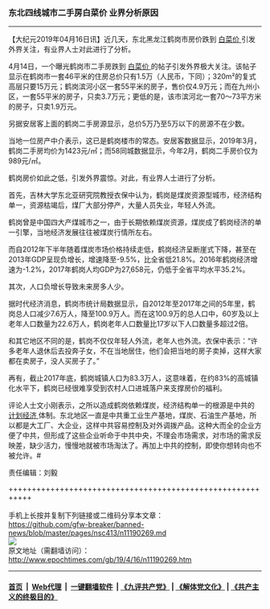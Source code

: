 ### 东北四线城市二手房白菜价 业界分析原因
------------------------

<p>
 【大纪元2019年04月16日讯】近几天，东北黑龙江鹤岗市房价跌到
 <a href="http://www.epochtimes.com/gb/tag/%E7%99%BD%E8%8F%9C%E4%BB%B7.html">
  白菜价
 </a>
 引发外界关注，有业界人士对此进行了分析。
</p>
<p>
 4月14日，一个曝光鹤岗市二手房跌到
 <a href="http://www.epochtimes.com/gb/tag/%E7%99%BD%E8%8F%9C%E4%BB%B7.html">
  白菜价
 </a>
 的帖子引发外界极大关注。该帖子显示在鹤岗市一套46平米的住房总价只有1.5万（人民币，下同）；320m²的复式高层只要15万元；鹤岗滨河小区一套55平米的房子，售价仅4.9万元；而在九州小区，一套55平米的房子，只卖3.7万元；更低的是，该市滨河北一套70～73平方米的房子，只卖1.9万元。
</p>
<p>
 另据安居客上面的鹤岗二手房源显示，总价5万乃至5万以下的房源不在少数。
</p>
<p>
 当地一位房产中介表示，这已是鹤岗楼市的常态。安居客数据显示，2019年3月，鹤岗二手房均价为1423元/㎡；而58同城数据显示，今年2月，鹤岗二手房价仅为989元/㎡。
</p>
<p>
 鹤岗房价如此之低，引发外界震惊。对此，有业界人士进行了分析。
</p>
<p>
 首先，吉林大学东北亚研究院教授衣保中认为，鹤岗是煤炭资源型城市，经济结构单一，资源枯竭后，煤厂大部分停产，大量人员失业，年轻人外流。
</p>
<p>
 鹤岗曾是中国四大产煤城市之一，由于长期依赖煤炭资源，煤炭成了鹤岗经济的单一引擎，当地经济发展往往被煤炭行情所左右。
</p>
<p>
 而自2012年下半年随着煤炭市场价格持续走低，鹤岗经济呈断崖式下降，甚至在2013年GDP呈现负增长，增速降至-9.5%，比全省低21.8%。2016年鹤岗经济增速为-1.2%，2017年鹤岗人均GDP为27,658元，仍低于全省平均水平35.2%。
</p>
<p>
 其次，人口负增长导致未来房多人少。
</p>
<p>
 据时代经济消息，鹤岗市统计局数据显示，自2012年至2017年之间的5年里，鹤岗总人口减少7.6万人，降至100.9万人。而在这100.9万的总人口中，60岁及以上老年人口数量为22.6万人，鹤岗老年人口数量比17岁以下人口数量多超过2倍。
</p>
<p>
 和其它地区不同的是，鹤岗不仅仅年轻人外流，老年人也外流。衣保中表示：“许多老年人退休后去投奔子女，不在当地居住，他们会把当地的房子卖掉，这样大家都在卖房子，没人买房子了。”
</p>
<p>
 再有，截止2017年底，鹤岗城镇人口为83.3万人，这意味着，在约83%的高城镇化水平下，鹤岗已经很难享受到农村人口进城落户来支撑房价的福利。
</p>
<p>
 评论人士文小刚表示，之所以造成鹤岗依赖煤炭，经济结构单一的根源是中共的
 <a href="http://www.epochtimes.com/gb/tag/%E8%AE%A1%E5%88%92%E7%BB%8F%E6%B5%8E.html">
  计划经济
 </a>
 体制。东北地区一直是中共重工业生产基地，煤炭、石油生产基地，所以都是大工厂、大企业，这样中共容易控制及对外调拨产品。这种大而全的企业方便了中共，但形成了这些企业听命于中共中央，不理会市场需求，对市场的需求反映差，缺少活力，慢慢地就被市场淘汰了。再加上中共的控制，即使你想转向也不被允许。#
</p>
<p>
 责任编辑：刘毅
</p>

+++++++++++++++++++++++++++++++++++++++++++++++++++++++++++<br/><br/>
手机上长按并复制下列链接或二维码分享本文章：<br/>
https://github.com/gfw-breaker/banned-news/blob/master/pages/nsc413/n11190269.md <br/>
<a href='https://github.com/gfw-breaker/banned-news/blob/master/pages/nsc413/n11190269.md'><img src='https://github.com/gfw-breaker/banned-news/blob/master/pages/nsc413/n11190269.md.png'/></a> <br/>
原文地址（需翻墙访问）：http://www.epochtimes.com/gb/19/4/16/n11190269.htm


------------------------
#### [首页](https://github.com/gfw-breaker/banned-news/blob/master/README.md) &nbsp;|&nbsp; [Web代理](https://github.com/labour-camp/helloworld) &nbsp;|&nbsp; [一键翻墙软件](https://github.com/gfw-breaker/nogfw/blob/master/README.md) &nbsp;| [《九评共产党》](https://github.com/gfw-breaker/9ping.md/blob/master/README.md#九评之一评共产党是什么) | [《解体党文化》](https://github.com/gfw-breaker/jtdwh.md/blob/master/README.md) | [《共产主义的终极目的》](https://github.com/gfw-breaker/gczydzjmd.md/blob/master/README.md)

